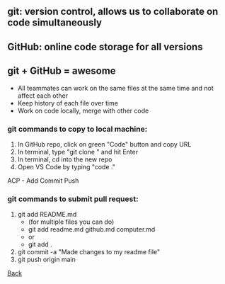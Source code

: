 ## git: version control, allows us to collaborate on code simultaneously
## GitHub: online code storage for all versions
## **git + GitHub = awesome**
- All teammates can work on the same files at the same time and not affect each other
- Keep history of each file over time
- Work on code locally, merge with other code

### **git commands to copy to local machine:** ###
1. In GitHub repo, click on green "Code" button and copy URL
2. In terminal, type "git clone <url>" and hit Enter
3. In terminal, cd into the new repo
4. Open VS Code by typing "code ."
  
ACP - Add Commit Push
  
### **git commands to submit pull request:** ###
1. git add README.md
   - (for multiple files you can do)
   - git add readme.md github.md computer.md
   - or
   - git add .
2. git commit -a "Made changes to my readme file"
3. git push origin main

[Back](README.md)
